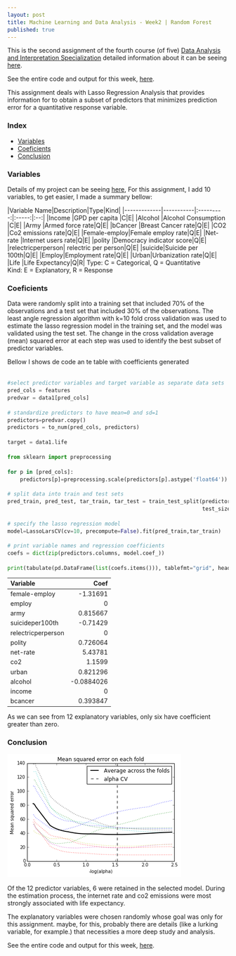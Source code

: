 ```yaml
---
layout: post
title: Machine Learning and Data Analysis - Week2 | Random Forest
published: true
---
```


This is the second assignment of the fourth course (of five)
[Data Analysis and Interpretation Specialization](https://www.coursera.org/specializations/data-analysis)
detailed information about it can be seeing [here](https://www.coursera.org/learn/machine-learning-data-analysis).

See the entire code and output for this week,  [here](https://github.com/Sidon/Sidon.github.io/blob/master/_posts/lasso.ipynb).

This assignment deals with Lasso Regression Analysis that provides information
for to obtain a subset of predictors that minimizes prediction error for a
quantitative response variable.


### Index
+ [Variables](#variables)
+ [Coeficients](#coefs)
+ [Conclusion](#conclusion)  

### <a name = "variables"></a>Variables

Details of my project can be seeing
[here](https://sidon.github.io/data-visualization-week1/), For this assignment,
I add 10 variables, to get easier, I made a summary bellow:

|Variable Name|Description|Type|Kind|
|-------------|-----------|:---------:|:-----:|:--:|
|Income       |GPD per capita |C|E|
|Alcohol      |Alcohol Consumption |C|E|
|Army         |Armed force rate|Q|E|
|bCancer      |Breast Cancer rate|Q|E|
|CO2          |Co2 emissions rate|Q|E|
|Female-employ|Female employ rate|Q|E|
|Net-rate     |Internet users rate|Q|E|
|polity       |Democracy indicator score|Q|E|   
|relectricperperson| relectric per person|Q|E|
|suicide|Suicide per 100th|Q|E|
|Employ|Employment rate|Q|E|
|Urban|Urbanization rate|Q|E|     
|Life         |Life Expectancy|Q|R|
Type: C = Categorical, Q = Quantitative <br />
Kind: E = Explanatory, R = Response


### <a name = "coefs"></a>Coeficients

Data were randomly split into a training set that included 70% of the
observations and a test set that included 30% of the observations. The least
angle regression algorithm with k=10 fold cross validation was used to estimate
the lasso regression model in the training set, and the model was validated
using the test set. The change in the cross validation average (mean) squared
error at each step was used to identify the best subset of predictor variables.

Bellow I shows de code an te table with coefficients generated

```python

#select predictor variables and target variable as separate data sets  
pred_cols = features
predvar = data1[pred_cols]

# standardize predictors to have mean=0 and sd=1
predictors=predvar.copy()
predictors = to_num(pred_cols, predictors)

target = data1.life

from sklearn import preprocessing

for p in [pred_cols]:
    predictors[p]=preprocessing.scale(predictors[p].astype('float64'))

# split data into train and test sets
pred_train, pred_test, tar_train, tar_test = train_test_split(predictors, target,
                                                              test_size=.3, random_state=123)

# specify the lasso regression model
model=LassoLarsCV(cv=10, precompute=False).fit(pred_train,tar_train)

# print variable names and regression coefficients
coefs = dict(zip(predictors.columns, model.coef_))

print(tabulate(pd.DataFrame(list(coefs.items())), tablefmt="grid", headers=['Variable', 'Coef']))

```

| Variable           |       Coef |
|:-------------------|-----------:|
| female-employ      | -1.31691   |
| employ             |  0         |
| army               |  0.815667  |
| suicideper100th    | -0.71429   |
| relectricperperson |  0         |
| polity             |  0.726064  |
| net-rate           |  5.43781   |
| co2                |  1.1599    |
| urban              |  0.821296  |
| alcohol            | -0.0884026 |
| income             |  0         |
| bcancer            |  0.393847  |


As we can see from 12 explanatory variables, only six have coefficient greater
than zero.

### <a name = "conclusion"></a>Conclusion

![plot](/images/lasso1.png)

Of the 12 predictor variables, 6 were retained in the selected model. During
the estimation process, the internet rate and co2 emissions were most strongly
associated with life expectancy.

The explanatory variables were chosen randomly whose goal was only for this
assignment. maybe, for this, probably there are details (like a lurking
variable, for example.) that necessities a more deep study and analysis.

See the entire code and output for this week,  [here](https://github.com/Sidon/Sidon.github.io/blob/master/_posts/lasso.ipynb).
